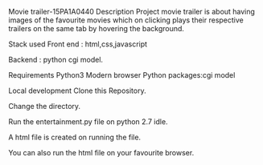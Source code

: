 Movie trailer-15PA1A0440
Description
Project movie trailer is about having images of the favourite movies which on clicking plays their respective trailers on the same tab by hovering the background.

Stack used
Front end : html,css,javascript

Backend : python cgi model.

Requirements
Python3
Modern browser
Python packages:cgi model

Local development
Clone this Repository.

Change the directory.

Run the entertainment.py file on python 2.7 idle.

A html file is created on running the file.

You can also run the html file on your favourite browser.

